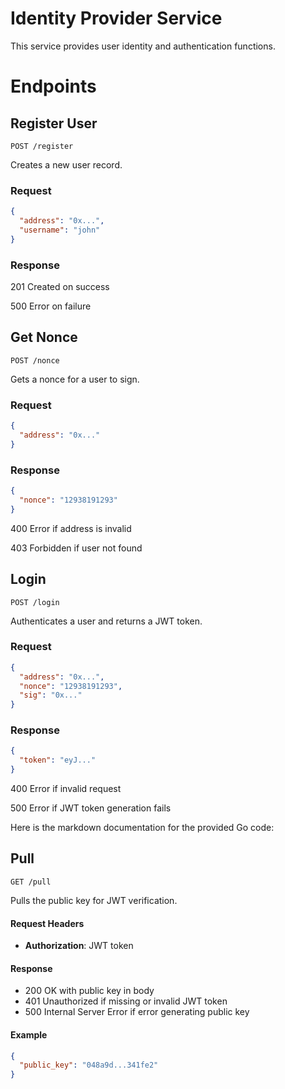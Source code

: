 # Identity Provider Service

This service provides user identity and authentication functions.

# Endpoints

## Register User

```
POST /register
```

Creates a new user record.

### Request

```json
{
  "address": "0x...",
  "username": "john" 
}
```

### Response 

201 Created on success

500 Error on failure

## Get Nonce

```
POST /nonce
```

Gets a nonce for a user to sign.

### Request

```json
{
  "address": "0x..."
}
```

### Response

```json
{
  "nonce": "12938191293"
}
```

400 Error if address is invalid

403 Forbidden if user not found

## Login

```
POST /login
```

Authenticates a user and returns a JWT token.

### Request

```json
{
  "address": "0x...",
  "nonce": "12938191293", 
  "sig": "0x..." 
}
```

### Response

```json
{
  "token": "eyJ..." 
}
```

400 Error if invalid request

500 Error if JWT token generation fails


Here is the markdown documentation for the provided Go code:

## Pull

```
GET /pull
```

Pulls the public key for JWT verification.

#### Request Headers

- **Authorization**: JWT token 

#### Response 

- 200 OK with public key in body
- 401 Unauthorized if missing or invalid JWT token
- 500 Internal Server Error if error generating public key

#### Example

```json
{
  "public_key": "048a9d...341fe2" 
}
```